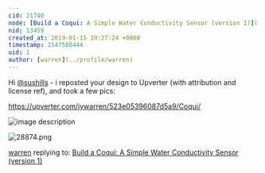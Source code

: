 ```yaml
---
cid: 21740
node: [Build a Coquí: A Simple Water Conductivity Sensor (version 1)](../notes/ashkaya/09-17-2016/build-a-coqui-a-simple-water-conductivity-sensor)
nid: 13459
created_at: 2019-01-15 19:27:24 +0000
timestamp: 1547580444
uid: 1
author: [warren](../profile/warren)
---
```


Hi [@sushills](/profile/sushills) - i reposted your design to Upverter (with attribution and license ref), and took a few pics:

 https://upverter.com/jywarren/523e05396087d5a9/Coqui/

![image description](/i/28874.png "Screen_Shot_2019-01-15_at_2.21.44_PM.png")

![28874.png](/i/28875.png)

[warren](../profile/warren) replying to: [Build a Coquí: A Simple Water Conductivity Sensor (version 1)](../notes/ashkaya/09-17-2016/build-a-coqui-a-simple-water-conductivity-sensor)

